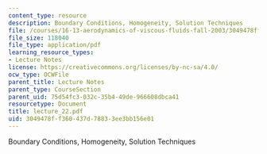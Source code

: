 ```yaml
---
content_type: resource
description: Boundary Conditions, Homogeneity, Solution Techniques
file: /courses/16-13-aerodynamics-of-viscous-fluids-fall-2003/3049478ff360437d78833ee3bb156e01_lecture_22.pdf
file_size: 118040
file_type: application/pdf
learning_resource_types:
- Lecture Notes
license: https://creativecommons.org/licenses/by-nc-sa/4.0/
ocw_type: OCWFile
parent_title: Lecture Notes
parent_type: CourseSection
parent_uid: 75d54fc3-032c-35b4-49de-966608dbca41
resourcetype: Document
title: lecture_22.pdf
uid: 3049478f-f360-437d-7883-3ee3bb156e01
---
```

Boundary Conditions, Homogeneity, Solution Techniques
